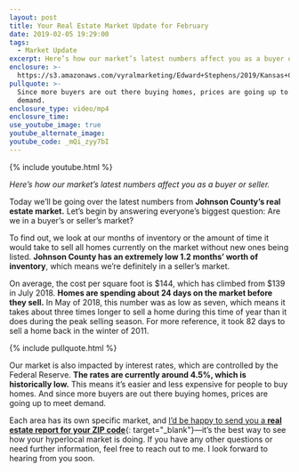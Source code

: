 ```yaml
---
layout: post
title: Your Real Estate Market Update for February
date: 2019-02-05 19:29:00
tags:
  - Market Update
excerpt: Here’s how our market’s latest numbers affect you as a buyer or seller.
enclosure: >-
  https://s3.amazonaws.com/vyralmarketing/Edward+Stephens/2019/Kansas+City+Real+Estate+_+Edward+Stephens+Group-+Market+Update.mp4
pullquote: >-
  Since more buyers are out there buying homes, prices are going up to meet
  demand.
enclosure_type: video/mp4
enclosure_time:
use_youtube_image: true
youtube_alternate_image:
youtube_code: _mQi_zyy7bI
---
```


{% include youtube.html %}

*Here’s how our market’s latest numbers affect you as a buyer or seller.*

Today we’ll be going over the latest numbers from **Johnson County’s real estate market.** Let’s begin by answering everyone’s biggest question: Are we in a buyer’s or seller’s market?

To find out, we look at our months of inventory or the amount of time it would take to sell all homes currently on the market without new ones being listed. **Johnson County has an extremely low 1.2 months’ worth of inventory**, which means we’re definitely in a seller’s market.

On average, the cost per square foot is $144, which has climbed from $139 in July 2018. **Homes are spending about 24 days on the market before they sell.** In May of 2018, this number was as low as seven, which means it takes about three times longer to sell a home during this time of year than it does during the peak selling season. For more reference, it took 82 days to sell a home back in the winter of 2011.

{% include pullquote.html %}

Our market is also impacted by interest rates, which are controlled by the Federal Reserve. **The rates are currently around 4.5%, which is historically low.** This means it’s easier and less expensive for people to buy homes. And since more buyers are out there buying homes, prices are going up to meet demand.&nbsp;

Each area has its own specific market, and [I’d be happy to send you a **real estate report for your ZIP code**](https://estephens.clickfunnels.com/optin-26489917){: target="_blank"}—it’s the best way to see how your hyperlocal market is doing. If you have any other questions or need further information, feel free to reach out to me. I look forward to hearing from you soon.
